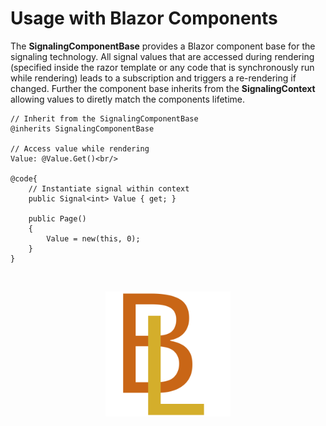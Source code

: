 # Usage with Blazor Components
The **SignalingComponentBase** provides a Blazor component base for the signaling technology. All signal values that are accessed during rendering (specified inside the razor template or any code that is synchronously run while rendering) leads to a subscription and triggers a re-rendering if changed. Further the component base inherits from the **SignalingContext** allowing values to diretly match the components lifetime.

```
// Inherit from the SignalingComponentBase
@inherits SignalingComponentBase
 
// Access value while rendering
Value: @Value.Get()<br/>

@code{
    // Instantiate signal within context
    public Signal<int> Value { get; }
    
    public Page()
    {
        Value = new(this, 0);
    }
}
```

<br/>
<p align="center">
    <img src="../img/logo.svg" width="200px" alt="Logo">
</p>